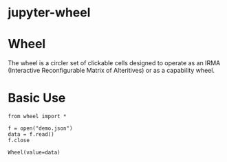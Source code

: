 # jupyter-wheel


Wheel
======

The wheel is a circler set of clickable cells designed to operate as an IRMA (Interactive Reconfigurable Matrix of Alteritives) or as a capability wheel. 


Basic Use
======

    
    from wheel import *
    
    f = open("demo.json")
    data = f.read()
    f.close
    
    Wheel(value=data)
